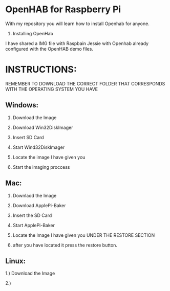 OpenHAB for Raspberry Pi
=========================
With my repository you will learn how to install Openhab for anyone.

1. Installing OpenHab

I have shared a IMG file with Raspbain Jessie with Openhab already configured with the OpenHAB demo files.

INSTRUCTIONS:
=============

REMEMBER TO DOWNLOAD THE CORRECT FOLDER THAT CORRESPONDS WITH THE OPERATING SYSTEM YOU HAVE

Windows:
---------

1. Download the Image

2. Download Win32DiskImager

3. Insert SD Card

4. Start Wind32DiskImager

5. Locate the image I have given you

6. Start the imaging proccess

Mac:
----

1. Downlaod the Image

2. Download ApplePi-Baker

3. Insert the SD Card

4. Start ApplePi-Baker

5. Locate the Image I have given you UNDER THE RESTORE SECTION

6. after you have located it press the restore button.

Linux:
------

1.) Download the Image

2.) 
